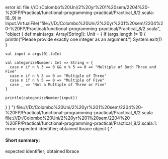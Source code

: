 error id: file:///D:/Colombo%20Uni/2%20yr%201%20sem/2204%20-%20FP/Practical/functional-programming-practical/Practical_8/2.scala:[8..9) in Input.VirtualFile("file:///D:/Colombo%20Uni/2%20yr%201%20sem/2204%20-%20FP/Practical/functional-programming-practical/Practical_8/2.scala", "object  {
  def main(args: Array[String]): Unit = {
    if (args.length != 1) {
      println("Please provide exactly one integer as an argument.")
      System.exit(1)
    }

    val input = args(0).toInt

    val categorizeNumber: Int => String = {
      case n if n % 3 == 0 && n % 5 == 0 => "Multiple of Both Three and Five"
      case n if n % 3 == 0 => "Multiple of Three"
      case n if n % 5 == 0 => "Multiple of Five"
      case _ => "Not a Multiple of Three or Five"
    }

    println(categorizeNumber(input))
  }
}
")
file:///D:/Colombo%20Uni/2%20yr%201%20sem/2204%20-%20FP/Practical/functional-programming-practical/Practical_8/2.scala
file:///D:/Colombo%20Uni/2%20yr%201%20sem/2204%20-%20FP/Practical/functional-programming-practical/Practical_8/2.scala:1: error: expected identifier; obtained lbrace
object  {
        ^
#### Short summary: 

expected identifier; obtained lbrace